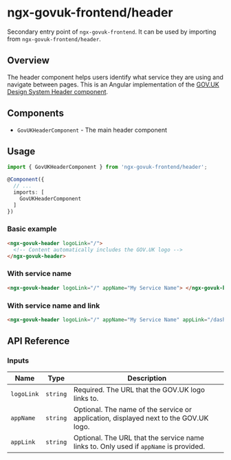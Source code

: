 # ngx-govuk-frontend/header

Secondary entry point of `ngx-govuk-frontend`. It can be used by importing from `ngx-govuk-frontend/header`.

## Overview

The header component helps users identify what service they are using and navigate between pages. This is an Angular implementation of the [GOV.UK Design System Header component](https://design-system.service.gov.uk/components/header/).

## Components

- `GovUKHeaderComponent` - The main header component

## Usage

```typescript
import { GovUKHeaderComponent } from 'ngx-govuk-frontend/header';

@Component({
  // ...
  imports: [
    GovUKHeaderComponent
  ]
})
```

### Basic example

```html
<ngx-govuk-header logoLink="/">
  <!-- Content automatically includes the GOV.UK logo -->
</ngx-govuk-header>
```

### With service name

```html
<ngx-govuk-header logoLink="/" appName="My Service Name"> </ngx-govuk-header>
```

### With service name and link

```html
<ngx-govuk-header logoLink="/" appName="My Service Name" appLink="/dashboard"> </ngx-govuk-header>
```

## API Reference

### Inputs

| Name       | Type     | Description                                                                           |
| ---------- | -------- | ------------------------------------------------------------------------------------- |
| `logoLink` | `string` | Required. The URL that the GOV.UK logo links to.                                      |
| `appName`  | `string` | Optional. The name of the service or application, displayed next to the GOV.UK logo.  |
| `appLink`  | `string` | Optional. The URL that the service name links to. Only used if `appName` is provided. |

